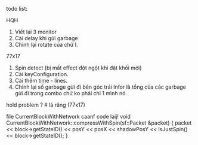 todo list:

HQH
1. Viết lại 3 monitor 
2. Cài delay khi gửi garbage 
3. Chỉnh lại rotate của chữ I.

77x17
1. Spin detect (bị mất effect đột ngột khi đặt khối mới)
2. Cài keyConfiguration.
3. Cài thêm time - lines.
4. Chỉnh lại số garbage gửi đi bên góc trái Infor là tổng của các garbage gửi đi trong combo chứ ko phải chỉ 1 mình nó.

hold problem ? # là răng (77x17) 

file CurrentBlockWithNetwork caanf code laij!
void CurrentBlockWithNetwork::compressWithSpin(sf::Packet &packet) {
    packet << block->getStateID() << posY << posX << shadowPosY << isJustSpin() << block->getStateID();
}
